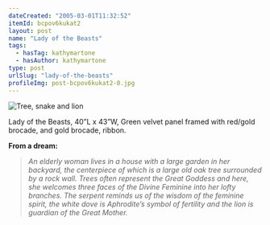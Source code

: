 ```yaml
---
dateCreated: "2005-03-01T11:32:52"
itemId: bcpov6kukat2
layout: post
name: "Lady of the Beasts"
tags:
  - hasTag: kathymartone
  - hasAuthor: kathymartone
type: post
urlSlug: "lady-of-the-beasts"
profileImg: post-bcpov6kukat2-0.jpg
---
```


![Tree, snake and lion](../images/post-bcpov6kukat2-0.jpg)
<div class="caption"><span>Lady of the Beasts, 40”L x 43”W, Green velvet panel framed with red/gold brocade, and gold brocade, ribbon.</span></div>

**From a dream:**

> *An elderly woman lives in a house with a large garden in her backyard, the centerpiece of which is a large old oak tree surrounded by a rock wall.*
> *Trees often represent the Great Goddess and here, she welcomes three faces of the Divine Feminine into her lofty branches.  The serpent reminds us of the wisdom of the feminine spirit, the white dove is Aphrodite’s symbol of fertility and the lion is guardian of the Great Mother.*














 




